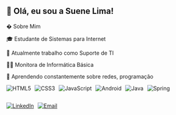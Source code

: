 ## 👋 Olá, eu sou a Suene Lima!
� Sobre Mim

🎓 Estudante de Sistemas para Internet

💼 Atualmente trabalho como Suporte de TI

👩‍💻 Monitora de Informática Básica

🌱 Aprendendo constantemente sobre redes, programação

<div style="display: flex; gap: 10px; flex-wrap: wrap;">
  <img src="https://img.shields.io/badge/HTML5-E34F26?style=flat&logo=html5&logoColor=white" alt="HTML5">
  <img src="https://img.shields.io/badge/CSS3-1572B6?style=flat&logo=css3&logoColor=white" alt="CSS3">
  <img src="https://img.shields.io/badge/JavaScript-F7DF1E?style=flat&logo=javascript&logoColor=black" alt="JavaScript">
  <img src="https://img.shields.io/badge/Android-3DDC84?style=flat&logo=android&logoColor=white" alt="Android">
  <img src="https://img.shields.io/badge/Java-ED8B00?style=flat&logo=openjdk&logoColor=white" alt="Java">
  <img src="https://img.shields.io/badge/Spring-6DB33F?style=flat&logo=spring&logoColor=white" alt="Spring">
</div>


## 

<div style="display: flex; gap: 10px; margin-top: 10px;">
  <a href="https://www.linkedin.com/in/suene-ferreira-543050223" target="_blank">
    <img src="https://img.shields.io/badge/-LinkedIn-%230077B5?style=for-the-badge&logo=linkedin&logoColor=white" alt="LinkedIn">
  </a>
  <a href="mailto:suenelima94@gmail.com?subject=Contato%20via%20GitHub">
    <img src="https://img.shields.io/badge/Email-D14836?style=for-the-badge&logo=gmail&logoColor=white" alt="Email">
  </a>
</div>
